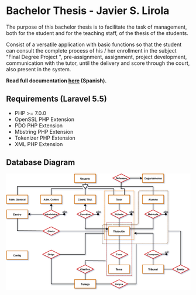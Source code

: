# Bachelor Thesis - Javier S. Lirola

The purpose of this bachelor thesis is to facilitate the task of management, both for the student and for the teaching staff, of the thesis of
the students.

Consist of a versatile application with basic functions so that the student can consult the complete process of his / her enrollment in the subject "Final Degree Project ", pre-assignment, assignment, project development, communication with the tutor, until the delivery and score through the court, also present in the system.

**Read full documentation [here](Documentation_ES.pdf) (Spanish).**

## Requirements (Laravel 5.5)

- PHP >= 7.0.0
- OpenSSL PHP Extension
- PDO PHP Extension
- Mbstring PHP Extension
- Tokenizer PHP Extension
- XML PHP Extension

## Database Diagram

![Diagram](diagram.png  "Diagram")
